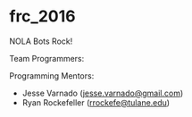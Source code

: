 # frc_2016

NOLA Bots Rock!

Team Programmers:


Programming Mentors:
* Jesse Varnado (jesse.varnado@gmail.com)
* Ryan Rockefeller (rrockefe@tulane.edu)

